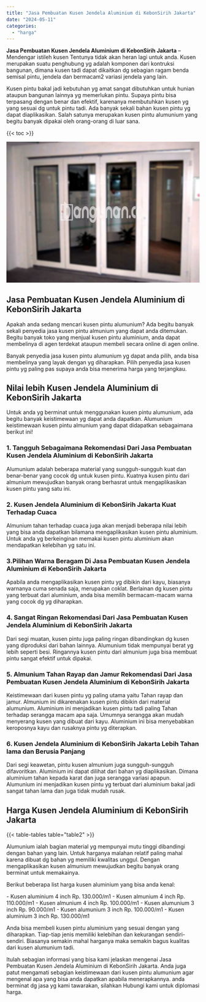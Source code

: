 ```yaml
---
title: "Jasa Pembuatan Kusen Jendela Aluminium di KebonSirih Jakarta"
date: "2024-05-11"
categories: 
  - "harga"
---
```


**Jasa Pembuatan Kusen Jendela Aluminium di KebonSirih Jakarta** – Mendengar istileh kusen Tentunya tidak akan heran lagi untuk anda. Kusen merupakan suatu penghubung yg adalah komponen dari kontruksi bangunan, dimana kusen tadi dapat dikaitkan dg sebagian ragam benda semisal pintu, jendela dan bermacam2 variasi jendela yang lain.

Kusen pintu bakal jadi kebutuhan yg amat sangat dibutuhkan untuk hunian ataupun bangunan lainnya yg memerlukan pintu. Supaya pintu bisa terpasang dengan benar dan efektif, karenanya membutuhkan kusen yg yang sesuai dg untuk pintu tadi. Ada banyak sekali bahan kusen pintu yg dapat diaplikasikan. Salah satunya merupakan kusen pintu alumunium yang begitu banyak dipakai oleh orang-orang di luar sana.

{{< toc >}}

![Jasa Pembuatan Kusen Jendela Aluminium di KebonSirih Jakarta](/images/harga-kusen-jendela-alumunium-20.png)

## Jasa Pembuatan Kusen Jendela Aluminium di KebonSirih Jakarta

Apakah anda sedang mencari kusen pintu alumunium? Ada begitu banyak sekali penyedia jasa kusen pintu almunium yang dapat anda ditemukan. Begitu banyak toko yang menjual kusen pintu aluminium, anda dapat membelinya di agen terdekat ataupun membeli secara online di agen online.

Banyak penyedia jasa kusen pintu alumunium yg dapat anda pilih, anda bisa membelinya yang layak dengan yg diharapkan. Pilih penyedia jasa kusen pintu yg paling pas supaya anda bisa menerima harga yang terjangkau.

## Nilai lebih Kusen Jendela Aluminium di KebonSirih Jakarta

Untuk anda yg berminat untuk menggunakan kusen pintu alumunium, ada begitu banyak keistimewaan yg dapat anda dapatkan. Alumunium keistimewaan kusen pintu almunium yang dapat didapatkan sebagaimana berikut ini!

### 1\. Tangguh Sebagaimana Rekomendasi Dari Jasa Pembuatan Kusen Jendela Aluminium di KebonSirih Jakarta

Alumunium adalah beberapa material yang sungguh-sungguh kuat dan benar-benar yang cocok dg untuk kusen pintu. Kuatnya kusen pintu dari almunium mewujudkan banyak orang berhasrat untuk mengaplikasikan kusen pintu yang satu ini.

### 2\. Kusen Jendela Aluminium di KebonSirih Jakarta Kuat Terhadap Cuaca

Almunium tahan terhadap cuaca juga akan menjadi beberapa nilai lebih yang bisa anda dapatkan bilamana mengaplikasikan kusen pintu aluminium. Untuk anda yg berkeinginan memakai kusen pintu aluminium akan mendapatkan kelebihan yg satu ini.

### 3.Pilihan Warna Beragam Di Jasa Pembuatan Kusen Jendela Aluminium di KebonSirih Jakarta

Apabila anda mengaplikasikan kusen pintu yg dibikin dari kayu, biasanya warnanya cuma senada saja, merupakan coklat. Berlainan dg kusen pintu yang terbuat dari aluminium, anda bisa memilih bermacam-macam warna yang cocok dg yg diharapkan.

### 4\. Sangat Ringan Rekomendasi Dari Jasa Pembuatan Kusen Jendela Aluminium di KebonSirih Jakarta

Dari segi muatan, kusen pintu juga paling ringan dibandingkan dg kusen yang diproduksi dari bahan lainnya. Alumunium tidak mempunyai berat yg lebih seperti besi. Ringannya kusen pintu dari almunium juga bisa membuat pintu sangat efektif untuk dipakai.

### 5\. Almunium Tahan Rayap dan Jamur Rekomendasi Dari Jasa Pembuatan Kusen Jendela Aluminium di KebonSirih Jakarta

Keistimewaan dari kusen pintu yg paling utama yaitu Tahan rayap dan jamur. Almunium ini dikarenakan kusen pintu dibikin dari material alumunium. Aluminium ini menjadikan kusen pintu tadi paling Tahan terhadap serangga macam apa saja. Umumnya serangga akan mudah menyerang kusen yang dibuat dari kayu. Aluminium ini bisa menyebabkan keroposnya kayu dan rusaknya pintu yg diterapkan.

### 6\. Kusen Jendela Aluminium di KebonSirih Jakarta Lebih Tahan lama dan Berusia Panjang

Dari segi keawetan, pintu kusen almunium juga sungguh-sungguh difavoritkan. Aluminium ini dapat dilihat dari bahan yg diaplikasikan. Dimana aluminium tahan kepada karat dan juga serangga variasi apapun. Alumunium ini menjadikan kusen pintu yg terbuat dari aluminium bakal jadi sangat tahan lama dan juga tidak mudah rusak.

## Harga Kusen Jendela Aluminium di KebonSirih Jakarta

{{< table-tables table="table2" >}}

Alumunium ialah bagian material yg mempunyai mutu tinggi dibandingi dengan bahan yang lain. Untuk harganya malahan relatif paling mahal karena dibuat dg bahan yg memiliki kwalitas unggul. Dengan mengaplikasikan kusen almunium mewujudkan begitu banyak orang berminat untuk memakainya.

Berikut beberapa list harga kusen aluminium yang bisa anda kenal:

\- Kusen aluminium 4 inch Rp. 130.000/m1 - Kusen almunium 4 inch Rp. 110.000/m1 - Kusen almunium 4 inch Rp. 100.000/m1 - Kusen alumunium 3 inch Rp. 90.000/m1 - Kusen alumunium 3 inch Rp. 100.000/m1 - Kusen aluminium 3 inch Rp. 130.000/m1

Anda bisa membeli kusen pintu aluminium yang sesuai dengan yang diharapkan. Tiap-tiap jenis memiliki kelebihan dan kekurangan sendiri-sendiri. Biasanya semakin mahal harganya maka semakin bagus kualitas dari kusen alumunium tadi.

Itulah sebagian informasi yang bisa kami jelaskan mengenai Jasa Pembuatan Kusen Jendela Aluminium di KebonSirih Jakarta. Anda juga patut mengamati sebagian keistimewaan dari kusen pintu alumunium agar mengenal apa yang bisa anda dapatkan apabila menerapkannya. anda berminat dg jasa yg kami tawarakan, silahkan Hubungi kami untuk diplomasi harga.
